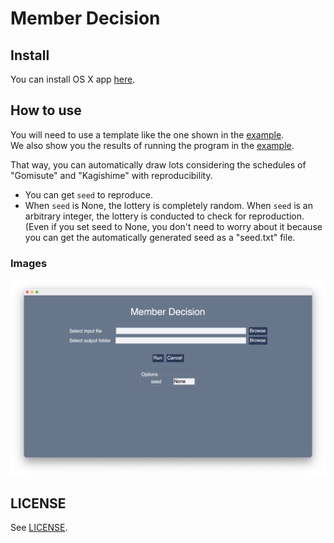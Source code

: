 # Member Decision

## Install
You can install OS X app [here](https://github.com/yu-9824/member_decision/releases).

## How to use
You will need to use a template like the one shown in the [example](example).<br>
We also show you the results of running the program in the [example](example).

That way, you can automatically draw lots considering the schedules of "Gomisute" and "Kagishime" with reproducibility.<br>
- You can get `seed` to reproduce.
- When `seed` is None, the lottery is completely random. When `seed` is an arbitrary integer, the lottery is conducted to check for reproduction. (Even if you set seed to None, you don't need to worry about it because you can get the automatically generated seed as a "seed.txt" file.

### Images
![An image of top menu](img/top.png)

## LICENSE
See [LICENSE](https://github.com/yu-9824/member_decision/tree/main/LICENSE).